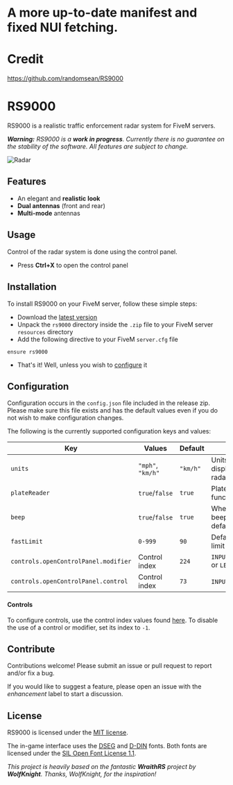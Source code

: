 # A more up-to-date manifest and fixed NUI fetching.

# Credit 

https://github.com/randomsean/RS9000

# RS9000
RS9000 is a realistic traffic enforcement radar system for FiveM servers.

***Warning:** RS9000 is a **work in progress**. Currently there is no guarantee on the stability of the software. All features are subject to change.*

![Radar](https://i.imgur.com/Ugp6wLo.png)

## Features

* An elegant and **realistic look**
* **Dual antennas** (front and rear)
* **Multi-mode** antennas

## Usage

Control of the radar system is done using the control panel.

* Press **Ctrl+X** to open the control panel

## Installation

To install RS9000 on your FiveM server, follow these simple steps:
* Download the [latest version](https://github.com/GreveGit/rs9000/releases/tag/v1.0)
* Unpack the `rs9000` directory inside the `.zip` file to your FiveM server `resources` directory
* Add the following directive to your FiveM `server.cfg` file
```
ensure rs9000
```
* That's it! Well, unless you wish to [configure](#configuration) it

## Configuration

Configuration occurs in the `config.json` file included in the release zip. Please make sure this file exists and has the default values  even if you do not wish to make configuration changes.

The following is the currently supported configuration keys and values:

| Key                                  | Values            | Default | Notes                                 |
| ------------------------------------ | ----------------- | ------- | ------------------------------------- |
| `units`                              | `"mph"`, `"km/h"` | `"km/h"` | Units of speed displayed on the radar |
| `plateReader`                        | `true`/`false`    | `true`  | Plate reader functionality            |
| `beep`                               | `true`/`false`    | `true`  | Whether or not beep is on by default  |
| `fastLimit`                          | `0-999`           | `90`    | Default fast speed limit              |
| `controls.openControlPanel.modifier` | Control index     | `224`   | `INPUT_SCRIPT_RLEFT` or `LEFT CTRL`   |
| `controls.openControlPanel.control`  | Control index     | `73`    | `INPUT_VEH_DUCK` or `X`               |

#### Controls

To configure controls, use the control index values found [here](https://docs.fivem.net/game-references/controls/). To disable the use of a control or modifier, set its index to `-1`.

## Contribute

Contributions welcome! Please submit an issue or pull request to report and/or fix a bug.

If you would like to suggest a feature, please open an issue with the *enhancement* label to start a discussion.

## License

RS9000 is licensed under the [MIT license](https://github.com/randomsean/RS9000/blob/master/LICENSE).

The in-game interface uses the [DSEG](https://www.keshikan.net/fonts-e.html) and [D-DIN](https://www.datto.com/fonts/d-din/) fonts. Both fonts are licensed under the [SIL Open Font License 1.1](https://scripts.sil.org/OFL).

*This project is heavily based on the fantastic **WraithRS** project by **WolfKnight**. Thanks, WolfKnight, for the inspiration!*